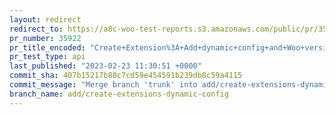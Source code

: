 ```yaml
---
layout: redirect
redirect_to: https://a8c-woo-test-reports.s3.amazonaws.com/public/pr/35922/api/index.html
pr_number: 35922
pr_title_encoded: "Create+Extension%3A+Add+dynamic+config+and+Woo+version+number"
pr_test_type: api
last_published: "2023-02-23 11:30:51 +0000"
commit_sha: 407b15217b80c7cd59e454591b239db8c59a4115
commit_message: "Merge branch 'trunk' into add/create-extensions-dynamic-config"
branch_name: add/create-extensions-dynamic-config
---
```

